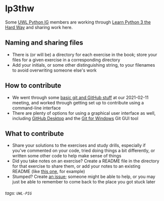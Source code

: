 # lp3thw

Some [UWL Python IG](https://github.com/uwl-python-ig) members are working through [Learn Python 3 the Hard Way](https://alliance-primo.hosted.exlibrisgroup.com/permalink/f/l9c4fq/CP71290856150001451) and sharing work here.
## Naming and sharing files
- There is (or will be) a directory for each exercise in the book; store your files for a given exercise in a corresponding directory
- Add your initials, or some other distinguishing string, to your filenames to avoid overwriting someone else's work
## How to contribute
- We went through some [basic git and GitHub stuff](https://github.com/uw-libraries-python-interest-group/meetings/blob/main/2021_02_11.md#basic-git-and-github-stuff) at our 2021-02-11 meeting, and worked through getting set up to contribute using a command-line interface
- There are plenty of options for using a graphical user interface as well, including [GitHub Desktop](https://desktop.github.com/) and the [Git for Windows](https://gitforwindows.org/) Git GUI tool
## What to contribute
- Share your solutions to the exercises and study drills, especially if you've commented on your code, tried doing things a bit differently, or written some other code to help make sense of things
- Did you take notes on an exercise? Create a README file in the directory for that exercise to share them, or add your notes to an existing README (like [this one](https://github.com/uw-libraries-python-interest-group/lp3thw/blob/master/ex37/README.md), for example)
- Stumped? Create [an issue](https://github.com/uw-libraries-python-interest-group/lp3thw/issues); someone might be able to help, or you may just be able to remember to come back to the place you got stuck later

###### tags: `UWL-PIG`
